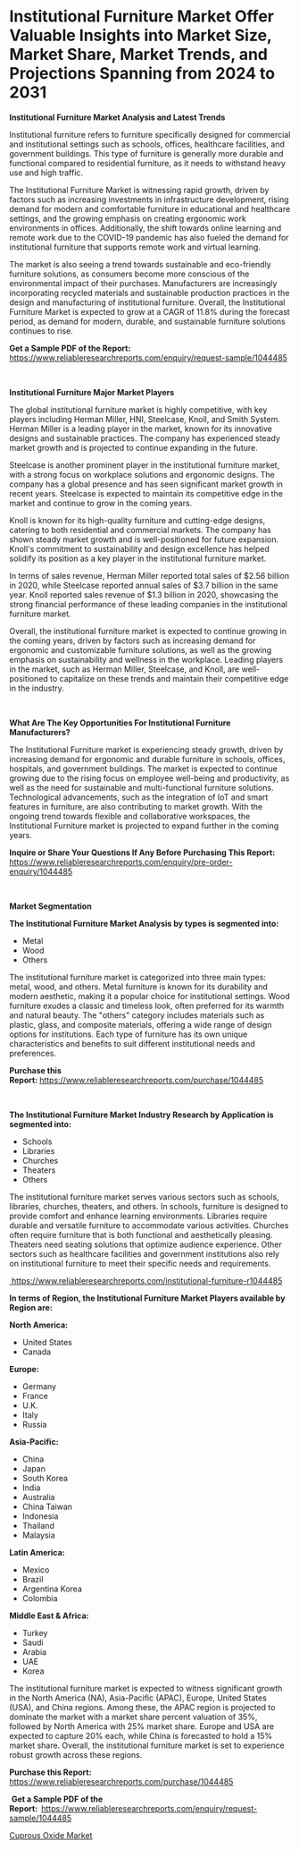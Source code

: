 <p><h1>Institutional Furniture Market Offer Valuable Insights into Market Size, Market Share, Market Trends, and Projections Spanning from 2024 to 2031</h1></p><p><strong>Institutional Furniture Market Analysis and Latest Trends</strong></p>
<p><p>Institutional furniture refers to furniture specifically designed for commercial and institutional settings such as schools, offices, healthcare facilities, and government buildings. This type of furniture is generally more durable and functional compared to residential furniture, as it needs to withstand heavy use and high traffic.</p><p>The Institutional Furniture Market is witnessing rapid growth, driven by factors such as increasing investments in infrastructure development, rising demand for modern and comfortable furniture in educational and healthcare settings, and the growing emphasis on creating ergonomic work environments in offices. Additionally, the shift towards online learning and remote work due to the COVID-19 pandemic has also fueled the demand for institutional furniture that supports remote work and virtual learning.</p><p>The market is also seeing a trend towards sustainable and eco-friendly furniture solutions, as consumers become more conscious of the environmental impact of their purchases. Manufacturers are increasingly incorporating recycled materials and sustainable production practices in the design and manufacturing of institutional furniture. Overall, the Institutional Furniture Market is expected to grow at a CAGR of 11.8% during the forecast period, as demand for modern, durable, and sustainable furniture solutions continues to rise.</p></p>
<p><strong>Get a Sample PDF of the Report:&nbsp;</strong> <a href="https://www.reliableresearchreports.com/enquiry/request-sample/1044485">https://www.reliableresearchreports.com/enquiry/request-sample/1044485</a></p>
<p>&nbsp;</p>
<p><strong>Institutional Furniture Major Market Players</strong></p>
<p><p>The global institutional furniture market is highly competitive, with key players including Herman Miller, HNI, Steelcase, Knoll, and Smith System. Herman Miller is a leading player in the market, known for its innovative designs and sustainable practices. The company has experienced steady market growth and is projected to continue expanding in the future.</p><p>Steelcase is another prominent player in the institutional furniture market, with a strong focus on workplace solutions and ergonomic designs. The company has a global presence and has seen significant market growth in recent years. Steelcase is expected to maintain its competitive edge in the market and continue to grow in the coming years.</p><p>Knoll is known for its high-quality furniture and cutting-edge designs, catering to both residential and commercial markets. The company has shown steady market growth and is well-positioned for future expansion. Knoll's commitment to sustainability and design excellence has helped solidify its position as a key player in the institutional furniture market.</p><p>In terms of sales revenue, Herman Miller reported total sales of $2.56 billion in 2020, while Steelcase reported annual sales of $3.7 billion in the same year. Knoll reported sales revenue of $1.3 billion in 2020, showcasing the strong financial performance of these leading companies in the institutional furniture market. </p><p>Overall, the institutional furniture market is expected to continue growing in the coming years, driven by factors such as increasing demand for ergonomic and customizable furniture solutions, as well as the growing emphasis on sustainability and wellness in the workplace. Leading players in the market, such as Herman Miller, Steelcase, and Knoll, are well-positioned to capitalize on these trends and maintain their competitive edge in the industry.</p></p>
<p>&nbsp;</p>
<p><strong>What Are The Key Opportunities For Institutional Furniture Manufacturers?</strong></p>
<p><p>The Institutional Furniture market is experiencing steady growth, driven by increasing demand for ergonomic and durable furniture in schools, offices, hospitals, and government buildings. The market is expected to continue growing due to the rising focus on employee well-being and productivity, as well as the need for sustainable and multi-functional furniture solutions. Technological advancements, such as the integration of IoT and smart features in furniture, are also contributing to market growth. With the ongoing trend towards flexible and collaborative workspaces, the Institutional Furniture market is projected to expand further in the coming years.</p></p>
<p><strong>Inquire or Share Your Questions If Any Before Purchasing This Report:</strong> <a href="https://www.reliableresearchreports.com/enquiry/pre-order-enquiry/1044485">https://www.reliableresearchreports.com/enquiry/pre-order-enquiry/1044485</a></p>
<p>&nbsp;</p>
<p><strong>Market Segmentation</strong></p>
<p><strong>The Institutional Furniture Market Analysis by types is segmented into:</strong></p>
<p><ul><li>Metal</li><li>Wood</li><li>Others</li></ul></p>
<p><p>The institutional furniture market is categorized into three main types: metal, wood, and others. Metal furniture is known for its durability and modern aesthetic, making it a popular choice for institutional settings. Wood furniture exudes a classic and timeless look, often preferred for its warmth and natural beauty. The "others" category includes materials such as plastic, glass, and composite materials, offering a wide range of design options for institutions. Each type of furniture has its own unique characteristics and benefits to suit different institutional needs and preferences.</p></p>
<p><strong>Purchase this Report:&nbsp;</strong><a href="https://www.reliableresearchreports.com/purchase/1044485">https://www.reliableresearchreports.com/purchase/1044485</a></p>
<p>&nbsp;</p>
<p><strong>The Institutional Furniture Market Industry Research by Application is segmented into:</strong></p>
<p><ul><li>Schools</li><li>Libraries</li><li>Churches</li><li>Theaters</li><li>Others</li></ul></p>
<p><p>The institutional furniture market serves various sectors such as schools, libraries, churches, theaters, and others. In schools, furniture is designed to provide comfort and enhance learning environments. Libraries require durable and versatile furniture to accommodate various activities. Churches often require furniture that is both functional and aesthetically pleasing. Theaters need seating solutions that optimize audience experience. Other sectors such as healthcare facilities and government institutions also rely on institutional furniture to meet their specific needs and requirements.</p></p>
<p><a href="https://www.reliableresearchreports.com/institutional-furniture-r1044485">&nbsp;https://www.reliableresearchreports.com/institutional-furniture-r1044485</a></p>
<p><strong>In terms of Region, the Institutional Furniture Market Players available by Region are:</strong></p>
<p>
    <p> <strong> North America: </strong>
        <ul>
            <li>United States</li>
            <li>Canada</li>
        </ul>
        </p> 
    <p> <strong> Europe: </strong>
        <ul>
            <li>Germany</li>
            <li>France</li>
            <li>U.K.</li>
            <li>Italy</li>
            <li>Russia</li>
        </ul>
        </p> 
    <p> <strong> Asia-Pacific: </strong>
        <ul>
            <li>China</li>
            <li>Japan</li>
            <li>South Korea</li>
            <li>India</li>
            <li>Australia</li>
            <li>China Taiwan</li>
            <li>Indonesia</li>
            <li>Thailand</li>
            <li>Malaysia</li>
        </ul>
        </p> 
    <p> <strong> Latin America: </strong>
        <ul>
            <li>Mexico</li>
            <li>Brazil</li>
            <li>Argentina Korea</li>
            <li>Colombia</li>
        </ul>
        </p> 
    <p> <strong> Middle East & Africa: </strong>
        <ul>
            <li>Turkey</li>
            <li>Saudi</li>
            <li>Arabia</li>
            <li>UAE</li>
            <li>Korea</li>
        </ul>
    </p>
    </p>
<p><p>The institutional furniture market is expected to witness significant growth in the North America (NA), Asia-Pacific (APAC), Europe, United States (USA), and China regions. Among these, the APAC region is projected to dominate the market with a market share percent valuation of 35%, followed by North America with 25% market share. Europe and USA are expected to capture 20% each, while China is forecasted to hold a 15% market share. Overall, the institutional furniture market is set to experience robust growth across these regions.</p></p>
<p><strong>Purchase this Report: </strong><a href="https://www.reliableresearchreports.com/purchase/1044485">https://www.reliableresearchreports.com/purchase/1044485</a></p>
<p>&nbsp;<strong>Get a Sample PDF of the Report:&nbsp;&nbsp;</strong><a href="https://www.reliableresearchreports.com/enquiry/request-sample/1044485">https://www.reliableresearchreports.com/enquiry/request-sample/1044485</a></p>
<p><strong></strong></p>
<p><p><a href="https://issuu.com/reportprime-2/docs/cuprous-oxide-market-size-2030.pptx">Cuprous Oxide Market</a></p></p>